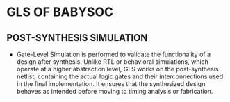  # GLS OF BABYSOC
 
 ## POST-SYNTHESIS SIMULATION 

 - Gate-Level Simulation is performed to validate the functionality of a design after synthesis. Unlike RTL or behavioral simulations, which operate at a higher abstraction level, GLS works on the post-synthesis netlist, containing the actual logic gates and their interconnections used in the final implementation. It ensures that the synthesized design behaves as intended before moving to timing analysis or fabrication.
  





 

 
